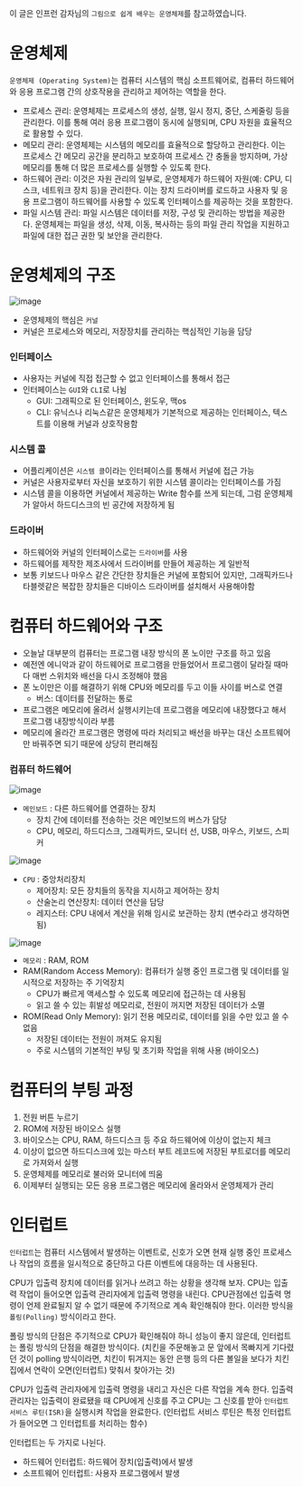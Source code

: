 이 글은 인프런 감자님의 `그림으로 쉽게 배우는 운영체제`를 참고하였습니다.

# 운영체제
`운영체제 (Operating System)`는 컴퓨터 시스템의 핵심 소프트웨어로, 컴퓨터 하드웨어와 응용 프로그램 간의 상호작용을 관리하고 제어하는 역할을 한다.

- 프로세스 관리: 운영체제는 프로세스의 생성, 실행, 일시 정지, 중단, 스케줄링 등을 관리한다. 이를 통해 여러 응용 프로그램이 동시에 실행되며, CPU 자원을 효율적으로 활용할 수 있다.
- 메모리 관리: 운영체제는 시스템의 메모리를 효율적으로 할당하고 관리한다. 이는 프로세스 간 메모리 공간을 분리하고 보호하여 프로세스 간 충돌을 방지하며, 가상 메모리를 통해 더 많은 프로세스를 실행할 수 있도록 한다.
- 하드웨어 관리: 이것은 자원 관리의 일부로, 운영체제가 하드웨어 자원(예: CPU, 디스크, 네트워크 장치 등)을 관리한다. 이는 장치 드라이버를 로드하고 사용자 및 응용 프로그램이 하드웨어를 사용할 수 있도록 인터페이스를 제공하는 것을 포함한다.
- 파일 시스템 관리: 파일 시스템은 데이터를 저장, 구성 및 관리하는 방법을 제공한다. 운영체제는 파일을 생성, 삭제, 이동, 복사하는 등의 파일 관리 작업을 지원하고 파일에 대한 접근 권한 및 보안을 관리한다.

# 운영체제의 구조
![image](https://github.com/skcy1515/Programming-Study/assets/140364849/2545dd6e-727a-4870-8e52-d80ad3f4c87f)
- 운영체제의 핵심은 `커널`
- 커널은 프로세스와 메모리, 저장장치를 관리하는 핵심적인 기능을 담당

### 인터페이스
- 사용자는 커널에 직접 접근할 수 없고 인터페이스를 통해서 접근
- 인터페이스는 `GUI`와 `CLI`로 나뉨
  - GUI: 그래픽으로 된 인터페이스, 윈도우, 맥os
  - CLI: 유닉스나 리눅스같은 운영체제가 기본적으로 제공하는 인터페이스, 텍스트를 이용해 커널과 상호작용함

### 시스템 콜
- 어플리케이션은 `시스템 콜`이라는 인터페이스를 통해서 커널에 접근 가능
- 커널은 사용자로부터 자신을 보호하기 위한 시스템 콜이라는 인터페이스를 가짐
- 시스템 콜을 이용하면 커널에서 제공하는 Write 함수를 쓰게 되는데, 그럼 운영체제가 알아서 하드디스크의 빈 공간에 저장하게 됨

### 드라이버
- 하드웨어와 커널의 인터페이스로는 `드라이버`를 사용
- 하드웨어를 제작한 제조사에서 드라이버를 만들어 제공하는 게 일반적
- 보통 키보드나 마우스 같은 간단한 장치들은 커널에 포함되어 있지만, 그래픽카드나 타블렛같은 복잡한 장치들은 디바이스 드라이버를 설치해서 사용해야함

# 컴퓨터 하드웨어와 구조
- 오늘날 대부분의 컴퓨터는 프로그램 내장 방식의 폰 노이만 구조를 하고 있음
- 예전엔 에니악과 같이 하드웨어로 프로그램을 만들었어서 프로그램이 달라질 때마다 매번 스위치와 배선을 다시 조정해야 했음
- 폰 노이만은 이를 해결하기 위해 CPU와 메모리를 두고 이들 사이를 버스로 연결
  - 버스: 데이터를 전달하는 통로
- 프로그램은 메모리에 올려서 실행시키는데 프로그램을 메모리에 내장했다고 해서 프로그램 내장방식이라 부름
- 메모리에 올라간 프로그램은 명령에 따라 처리되고 배선을 바꾸는 대신 소프트웨어만 바꿔주면 되기 때문에 상당히 편리해짐

### 컴퓨터 하드웨어
![image](https://github.com/skcy1515/Programming-Study/assets/140364849/e4e7fbe7-6850-4d67-95f0-c391b4b92958)

- `메인보드` : 다른 하드웨어를 연결하는 장치 
  - 장치 간에 데이터를 전송하는 것은 메인보드의 버스가 담당
  - CPU, 메모리, 하드디스크, 그래픽카드, 모니터 선, USB, 마우스, 키보드, 스피커
  
![image](https://github.com/skcy1515/Programming-Study/assets/140364849/f7937995-30c6-40e7-9e2e-f82ac466e951)

- `CPU` : 중앙처리장치
  - 제어장치: 모든 장치들의 동작을 지시하고 제어하는 장치
  - 산술논리 연산장치: 데이터 연산을 담당
  - 레지스터: CPU 내에서 계산을 위해 임시로 보관하는 장치 (변수라고 생각하면 됨)

![image](https://github.com/skcy1515/Programming-Study/assets/140364849/56e869b5-2490-41f6-84e2-40d9eeab6346)

- `메모리` : RAM, ROM
- RAM(Random Access Memory): 컴퓨터가 실행 중인 프로그램 및 데이터를 일시적으로 저장하는 주 기억장치
  - CPU가 빠르게 액세스할 수 있도록 메모리에 접근하는 데 사용됨
  - 읽고 쓸 수 있는 휘발성 메모리로, 전원이 꺼지면 저장된 데이터가 소멸
- ROM(Read Only Memory): 읽기 전용 메모리로, 데이터를 읽을 수만 있고 쓸 수 없음
  - 저장된 데이터는 전원이 꺼져도 유지됨
  - 주로 시스템의 기본적인 부팅 및 초기화 작업을 위해 사용 (바이오스)

# 컴퓨터의 부팅 과정
1. 전원 버튼 누르기
2. ROM에 저장된 바이오스 실행
3. 바이오스는 CPU, RAM, 하드디스크 등 주요 하드웨어에 이상이 없는지 체크
4. 이상이 없으면 하드디스크에 있는 마스터 부트 레코드에 저장된 부트로더를 메모리로 가져와서 실행
5. 운영체제를 메모리로 불러와 모니터에 띄움
6. 이제부터 실행되는 모든 응용 프로그램은 메모리에 올라와서 운영체제가 관리

# 인터럽트
`인터럽트`는 컴퓨터 시스템에서 발생하는 이벤트로, 신호가 오면 현재 실행 중인 프로세스나 작업의 흐름을 일시적으로 중단하고 다른 이벤트에 대응하는 데 사용된다.

CPU가 입출력 장치에 데이터를 읽거나 쓰려고 하는 상황을 생각해 보자. CPU는 입출력 작업이 들어오면 입출력 관리자에게 입출력 명령을 내린다. CPU관점에선 입출력 명령이 언제 완료될지 알 수 없기 때문에 주기적으로 계속 확인해줘야 한다. 이러한 방식을 `폴링(Polling)` 방식이라고 한다.

폴링 방식의 단점은 주기적으로 CPU가 확인해줘야 하니 성능이 좋지 않은데, 인터럽트는 폴링 방식의 단점을 해결한 방식이다. (치킨을 주문해놓고 문 앞에서 목빠지게 기다렸던 것이 polling 방식이라면, 치킨이 튀겨지는 동안 은행 등의 다른 볼일을 보다가 치킨 집에서 연락이 오면(인터럽트) 맞춰서 찾아가는 것)
 
CPU가 입출력 관리자에게 입출력 명령을 내리고 자신은 다른 작업을 계속 한다. 입출력 관리자는 입출력이 완료됐을 때 CPU에게 신호를 주고 CPU는 그 신호를 받아 `인터럽트 서비스 루틴(ISR)`을 실행시켜 작업을 완료한다. (인터럽트 서비스 루틴은 특정 인터럽트가 들어오면 그 인터럽트를 처리하는 함수) 

인터럽트는 두 가지로 나뉜다.
- 하드웨어 인터럽트: 하드웨어 장치(입출력)에서 발생
- 소프트웨어 인터럽트: 사용자 프로그램에서 발생


